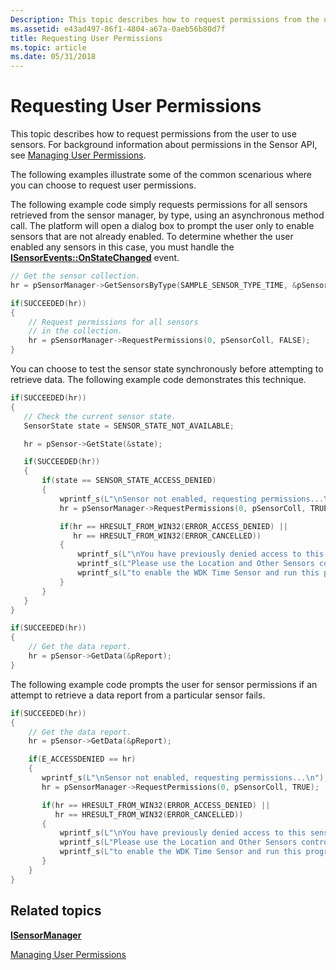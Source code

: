 ```yaml
---
Description: This topic describes how to request permissions from the user to use sensors. For background information about permissions in the Sensor API, see Managing User Permissions.
ms.assetid: e43ad497-86f1-4804-a67a-0aeb56b80d7f
title: Requesting User Permissions
ms.topic: article
ms.date: 05/31/2018
---
```


# Requesting User Permissions

This topic describes how to request permissions from the user to use sensors. For background information about permissions in the Sensor API, see [Managing User Permissions](managing-user-permissions.md).

The following examples illustrate some of the common scenarious where you can choose to request user permissions.

The following example code simply requests permissions for all sensors retrieved from the sensor manager, by type, using an asynchronous method call. The platform will open a dialog box to prompt the user only to enable sensors that are not already enabled. To determine whether the user enabled any sensors in this case, you must handle the [**ISensorEvents::OnStateChanged**](https://msdn.microsoft.com/library/Dd318862(v=VS.85).aspx) event.


```C++
// Get the sensor collection.
hr = pSensorManager->GetSensorsByType(SAMPLE_SENSOR_TYPE_TIME, &pSensorColl);

if(SUCCEEDED(hr))
{
    // Request permissions for all sensors
    // in the collection.
    hr = pSensorManager->RequestPermissions(0, pSensorColl, FALSE);
}

```



You can choose to test the sensor state synchronously before attempting to retrieve data. The following example code demonstrates this technique.


```C++
if(SUCCEEDED(hr))
{
   // Check the current sensor state.
   SensorState state = SENSOR_STATE_NOT_AVAILABLE;

   hr = pSensor->GetState(&state);

   if(SUCCEEDED(hr))
   {
       if(state == SENSOR_STATE_ACCESS_DENIED)
       {
           wprintf_s(L"\nSensor not enabled, requesting permissions...\n");
           hr = pSensorManager->RequestPermissions(0, pSensorColl, TRUE);

           if(hr == HRESULT_FROM_WIN32(ERROR_ACCESS_DENIED) ||
              hr == HRESULT_FROM_WIN32(ERROR_CANCELLED)) 
           {
               wprintf_s(L"\nYou have previously denied access to this sensor.\n");
               wprintf_s(L"Please use the Location and Other Sensors control panel\n");
               wprintf_s(L"to enable the WDK Time Sensor and run this program again.\n");
           }
       }
   }
}

if(SUCCEEDED(hr))
{
    // Get the data report.
    hr = pSensor->GetData(&pReport);
}
```



The following example code prompts the user for sensor permissions if an attempt to retrieve a data report from a particular sensor fails.


```C++
if(SUCCEEDED(hr))
{
    // Get the data report.
    hr = pSensor->GetData(&pReport);

    if(E_ACCESSDENIED == hr)
    {
       wprintf_s(L"\nSensor not enabled, requesting permissions...\n");
       hr = pSensorManager->RequestPermissions(0, pSensorColl, TRUE);

       if(hr == HRESULT_FROM_WIN32(ERROR_ACCESS_DENIED) ||
          hr == HRESULT_FROM_WIN32(ERROR_CANCELLED)) 
       {
           wprintf_s(L"\nYou have previously denied access to this sensor.\n");
           wprintf_s(L"Please use the Location and Other Sensors control panel\n");
           wprintf_s(L"to enable the WDK Time Sensor and run this program again.\n");
       }
    }
}
```



## Related topics

<dl> <dt>

[**ISensorManager**](/windows/desktop/api/sensorsapi/nn-sensorsapi-isensormanager)
</dt> <dt>

[Managing User Permissions](managing-user-permissions.md)
</dt> </dl>

 

 



